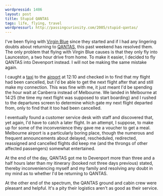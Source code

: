 ```yaml
---
wordpressid: 1486
layout: post
title: Stupid QANTAS
tags: life, flying, travel
wordpressurl: http://passingcuriosity.com/2005/stupid-qantas/
---
```


I've been flying with <a href="http://www.virginblue.com.au/">Virgin Blue</a>
since they started and if I had any lingering doubts about returning to <a
href="http://www.qantas.com.au/">QANTAS</a>, this past weekend has resolved
them. The only problem that flying with Virgin Blue causes is that they only
fly into Launceston, a two hour drive from home. To make it easier, I decided
to fly QANTAS into Devenport instead. I will not be making the same mistake
again.

I caught a <a href="http://canberracabs.com.au/">taxi</a> to the <a
href="http://www.canberraairport.com.au/">airport</a> at 12:10 and checked in
to find that my flight had been cancelled, but I'd be able to get the next
flight after that and still make my connection. This was fine with me, it just
meant I'd be spending the hour wait at Canberra instead of Melbourne. We landed
in Melbourne at 14:25 (the time my next flight was supposed to start boarding)
and I rushed to the departures screen to determine which gate my next flight
departed from, only to find that it too had been cancelled.

I eventually found a customer service desk with staff and discovered that, yet
again, I'd have to catch a later flight. In an attempt, I suppose, to make up
for some of the inconvenience they gave me a voucher to get a meal. Melbourne
airport is a particularly boring place, though the numerous and frequent
announcements about delayed, rescheduled, redirected, reassigned and cancelled
flights did keep me (and the throngs of other affected passengers) somewhat
entertained.

At the end of the day, QANTAS got me to Devenport more than three and a half
hours later than my itinerary (booked not three days previous) stated, thereby
inconveniencing myself and my family and resolving any doubt in my mind as to
whether I'd be returning to QANTAS.

At the other end of the spectrum, the QANTAS ground and cabin crew were
pleasant and helpful. It's a pity their logistics aren't as good as their
service.
